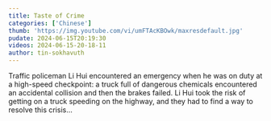 ```yaml
---
title: Taste of Crime
categories: ['Chinese']
thumb: 'https://img.youtube.com/vi/umFTAcKBOwk/maxresdefault.jpg'
pudate: 2024-06-15T20:19:30
videos: 2024-06-15-20-18-11
author: tin-sokhavuth
---
```

Traffic policeman Li Hui encountered an emergency when he was on duty at a high-speed checkpoint: a truck full of dangerous chemicals encountered an accidental collision and then the brakes failed. Li Hui took the risk of getting on a truck speeding on the highway, and they had to find a way to resolve this crisis...